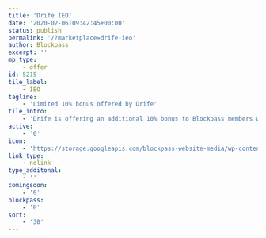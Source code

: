 ```yaml
---
title: 'Drife IEO'
date: '2020-02-06T09:42:45+00:00'
status: publish
permalink: '/?marketplace=drife-ieo'
author: Blockpass
excerpt: ''
mp_type:
    - offer
id: 5215
tile_label:
    - IEO
tagline:
    - 'Limited 10% bonus offered by Drife'
tile_intro:
    - 'Drife is offering an additional 10% bonus to Blockpass members who participate in the Drife IEO on Shortex.'
active:
    - '0'
icon:
    - 'https://storage.googleapis.com/blockpass-website-media/wp-content/uploads/2020/02/drife-black-1.png'
link_type:
    - nolink
type_additonal:
    - ''
comingsoon:
    - '0'
blockpass:
    - '0'
sort:
    - '30'
---
```

<!DOCTYPE html PUBLIC "-//W3C//DTD HTML 4.0 Transitional//EN" "http://www.w3.org/TR/REC-html40/loose.dtd">
<?xml encoding="UTF-8">
